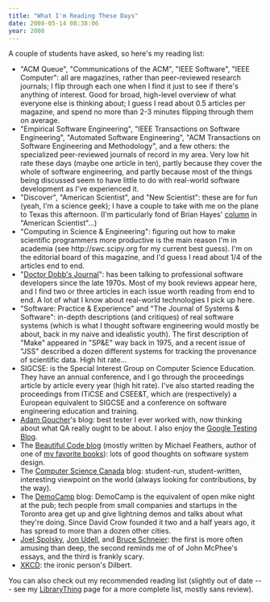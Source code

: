 ```yaml
---
title: "What I'm Reading These Days"
date: 2008-05-14 08:38:06
year: 2008
---
```

A couple of students have asked, so here's my reading list:
<ul>
	<li>"ACM Queue", "Communications of the ACM", "IEEE Software", "IEEE Computer": all are magazines, rather than peer-reviewed research journals; I flip through each one when I find it just to see if there's anything of interest.  Good for broad, high-level overview of what everyone else is thinking about; I guess I read about 0.5 articles per magazine, and spend no more than 2-3 minutes flipping through them on average.</li>
	<li>"Empirical Software Engineering", "IEEE Transactions on Software Engineering", "Automated Software Engineering", "ACM Transactions on Software Engineering and Methodology", and a few others: the specialized peer-reviewed journals of record in my area.  Very low hit rate these days (maybe one article in ten), partly because they cover the whole of software engineering, and partly because most of the things being discussed seem to have little to do with real-world software development as I've experienced it.</li>
	<li>"Discover", "American Scientist", and "New Scientist": these are for fun (yeah, I'm a science geek); I have a couple to take with me on the plane to Texas this afternoon.  (I'm particularly fond of Brian Hayes' <a href="http://www.americanscientist.org/other/BPH.html">column</a> in "American Scientist"...)</li>
	<li>"Computing in Science &amp; Engineering": figuring out how to make scientific programmers more productive is the main reason I'm in academia (see http://swc.scipy.org for my current best guess).  I'm on the editorial board of this magazine, and I'd guess I read about 1/4 of the articles end to end.</li>
	<li>"<a href="http://www.ddj.com">Doctor Dobb's Journal</a>": has been talking to professional software developers since the late 1970s.  Most of my book reviews appear here, and I find two or three articles in each issue worth reading from end to end.  A lot of what I know about real-world technologies I pick up here.</li>
	<li>"Software: Practice &amp; Experience" and "The Journal of Systems &amp; Software": in-depth descriptions (and critiques) of real software systems (which is what I thought software engineering would mostly be about, back in my naive and idealistic youth).  The first description of "Make" appeared in "SP&amp;E" way back in 1975, and a recent issue of "JSS" described a dozen different systems for tracking the provenance of scientific data.  High hit rate...</li>
	<li>SIGCSE: is the Special Interest Group on Computer Science Education.  They have an annual conference, and I go through the proceedings article by article every year (high hit rate).  I've also started reading the proceedings from ITiCSE and CSEE&amp;T, which are (respectively) a European equivalent to SIGCSE and a conference on software engineering education and training.</li>
	<li><a href="http://feeds.feedburner.com/AdamGoucher">Adam Goucher</a>'s blog: best tester I ever worked with, now thinking about what QA really ought to be about.  I also enjoy the <a href="http://googletesting.blogspot.com/feeds/posts/default">Google Testing Blog</a>.</li>
	<li>The <a href="http://beautifulcode.oreillynet.com/index.xml">Beautiful Code blog</a> (mostly written by Michael Feathers, author of one of <a href="http://www.amazon.com/Working-Effectively-Legacy-Robert-Martin/dp/0131177052">my favorite books</a>): lots of good thoughts on software system design.</li>
	<li>The <a href="http://feeds.feedburner.com/ComputerScienceCanadaBlog">Computer Science Canada</a> blog: student-run, student-written, interesting viewpoint on the world (always looking for contributions, by the way).</li>
	<li>The <a href="http://democamp.info/feed/">DemoCamp</a> blog: DemoCamp is the equivalent of open mike night at the pub; tech people from small companies and startups in the Toronto area get up and give lightning demos and talks about what they're doing.  Since David Crow founded it two and a half years ago, it has spread to more than a dozen other cities.</li>
	<li><a href="http://www.joelonsoftware.com/rss.xml">Joel Spolsky</a>, <a href="http://blog.jonudell.net/feed/">Jon Udell</a>, and <a href="http://www.schneier.com/blog/index.rdf">Bruce Schneier</a>: the first is more often amusing than deep, the second reminds me of of John McPhee's essays, and the third is frankly scary.</li>
	<li><a href="http://www.xkcd.com/rss.xml">XKCD</a>: the ironic person's Dilbert.</li>
</ul>
You can also check out my recommended reading list (slightly out of date --- see my <a href="http://www.librarything.com/catalog/gvwilson">LibraryThing</a> page for a more complete list, mostly sans review).
